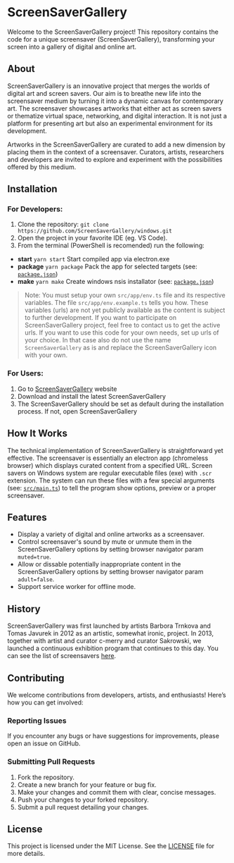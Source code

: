 # ScreenSaverGallery
Welcome to the ScreenSaverGallery project! This repository contains the code for a unique screensaver (ScreenSaverGallery), transforming your screen into a gallery of digital and online art. 

## About
ScreenSaverGallery is an innovative project that merges the worlds of digital art and screen savers. Our aim is to breathe new life into the screensaver medium by turning it into a dynamic canvas for contemporary art. The screensaver showcases artworks that either act as screen savers or thematize virtual space, networking, and digital interaction. It is not just a platform for presenting art but also an experimental environment for its development.

Artworks in the ScreenSaverGallery are curated to add a new dimension by placing them in the context of a screensaver. Curators, artists, researchers and developers are invited to explore and experiment with the possibilities offered by this medium.

## Installation
### For Developers: 
1. Clone the repository: ```git clone https://github.com/ScreenSaverGallery/windows.git```
2. Open the project in your favorite IDE (eg. VS Code).
3. From the terminal (PowerShell is recomended) run the following: 
- **start** `yarn start`
Start compiled app via electron.exe
- **package** `yarn package`
Pack the app for selected targets (see: [`package.json`]('package.json'))
- **make** `yarn make`
Create windows nsis installator (see: [`package.json`]('package.json'))

> Note: You must setup your own `src/app/env.ts` file and its respective variables. The file `src/app/env.example.ts` tells you how. These variables (urls) are not yet publicly available as the content is subject to further development. If you want to participate on ScreenSaverGallery project, feel free to contact us to get the active urls. If you want to use this code for your own needs, set up urls of your choice. In that case also do not use the name `ScreenSaverGallery` as is and  replace the ScreenSaverGallery icon with your own.


### For Users:
1. Go to [ScreenSaverGallery](https://screensaver.gallery/get) website
2. Download and install the latest ScreenSaverGallery
3. The ScreenSaverGallery should be set as default during the installation process. If not, open ScreenSaverGallery

## How It Works
The technical implementation of ScreenSaverGallery is straightforward yet effective. The screensaver is essentially an electron app (chromeless browser) which displays curated content from a specified URL. Screen savers on Windows system are regular executable files (exe) with `.scr` extension. The system can run these files with a few special arguments (see: [`src/main.ts`]('src/main.ts')) to tell the program show options, preview or a proper screensaver.

## Features
- Display a variety of digital and online artworks as a screensaver.
- Control screensaver's sound by mute or unmute them in the ScreenSaverGallery options by setting browser navigator param `muted=true`.
- Allow or dissable potentially inappropriate content in the ScreenSaverGallery options by setting browser navigator param `adult=false`.
- Support service worker for offline mode.

## History
ScreenSaverGallery was first launched by artists Barbora Trnkova and Tomas Javurek in 2012 as an artistic, somewhat ironic, project. In 2013, together with artist and curator c-merry and curator Sakrowski, we launched a continuous exhibition program that continues to this day. You can see the list of screensavers [here](https://screensaver.gallery/archive/screensavers). 

## Contributing

We welcome contributions from developers, artists, and enthusiasts! Here’s how you can get involved:

### Reporting Issues
If you encounter any bugs or have suggestions for improvements, please open an issue on GitHub.

### Submitting Pull Requests
1. Fork the repository.
2. Create a new branch for your feature or bug fix.
3. Make your changes and commit them with clear, concise messages.
4. Push your changes to your forked repository.
5. Submit a pull request detailing your changes.

## License

This project is licensed under the MIT License. See the [LICENSE](LICENSE) file for more details.